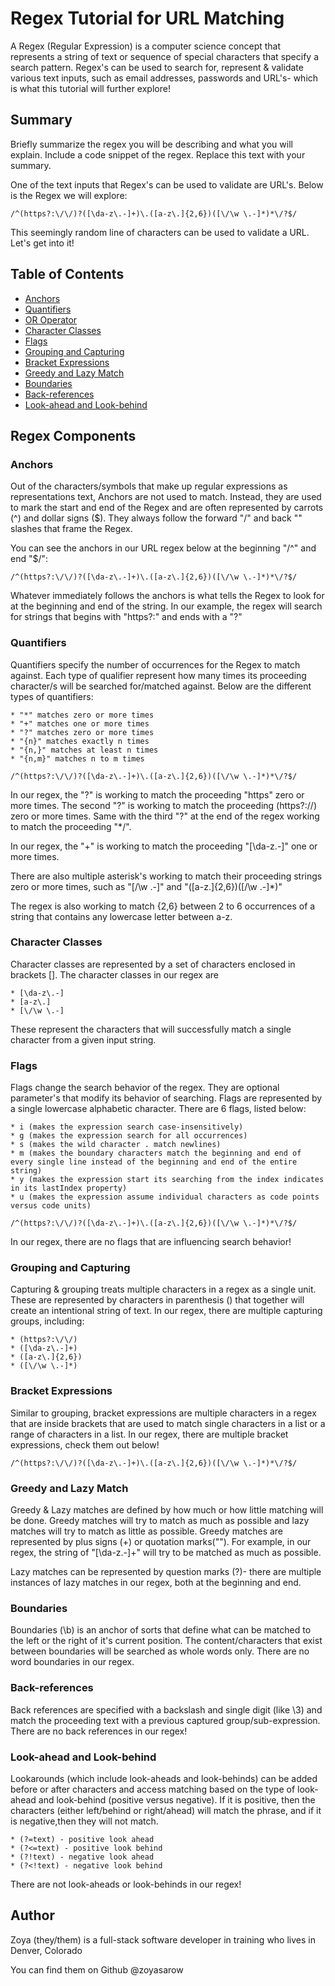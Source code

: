 # Regex Tutorial for URL Matching

A Regex (Regular Expression) is a computer science concept that represents a string of text or sequence of special characters that specify a search pattern. Regex's can be used to search for, represent & validate various text inputs, such as email addresses, passwords and URL's- which is what this tutorial will further explore!

## Summary

Briefly summarize the regex you will be describing and what you will explain. Include a code snippet of the regex. Replace this text with your summary.

One of the text inputs that Regex's can be used to validate are URL's. Below is the Regex we will explore:

```/^(https?:\/\/)?([\da-z\.-]+)\.([a-z\.]{2,6})([\/\w \.-]*)*\/?$/```

This seemingly random line of characters can be used to validate a URL. Let's get into it!

## Table of Contents

- [Anchors](#anchors)
- [Quantifiers](#quantifiers)
- [OR Operator](#or-operator)
- [Character Classes](#character-classes)
- [Flags](#flags)
- [Grouping and Capturing](#grouping-and-capturing)
- [Bracket Expressions](#bracket-expressions)
- [Greedy and Lazy Match](#greedy-and-lazy-match)
- [Boundaries](#boundaries)
- [Back-references](#back-references)
- [Look-ahead and Look-behind](#look-ahead-and-look-behind)

## Regex Components

### Anchors

Out of the characters/symbols that make up regular expressions as representations text, Anchors are not used to match. Instead, they are used to mark the start and end of the Regex and are often represented by carrots (^) and dollar signs ($). They always follow the forward "/" and back "\" slashes that frame the Regex.

You can see the anchors in our URL regex below at the beginning "/^" and end "$/":

```/^(https?:\/\/)?([\da-z\.-]+)\.([a-z\.]{2,6})([\/\w \.-]*)*\/?$/```

Whatever immediately follows the anchors is what tells the Regex to look for at the beginning and end of the string. In our example, the regex will search for strings that begins with "https?:" and ends with a "?"

### Quantifiers

Quantifiers specify the number of occurrences for the Regex to match against. Each type of qualifier represent how many times its proceeding character/s will be searched for/matched against. Below are the different types of quantifiers:

    * "*" matches zero or more times
    * "+" matches one or more times
    * "?" matches zero or more times
    * "{n}" matches exactly n times
    * "{n,}" matches at least n times
    * "{n,m}" matches n to m times

```/^(https?:\/\/)?([\da-z\.-]+)\.([a-z\.]{2,6})([\/\w \.-]*)*\/?$/```

In our regex, the "?" is working to match the proceeding "https" zero or more times. The second "?" is working to match the proceeding (https?:\/\/) zero or more times. Same with the third "?" at the end of the regex working to match the proceeding "*\/".

In our regex, the "+" is working to match the proceeding "[\da-z\.-]" one or more times. 

There are also multiple asterisk's working to match their proceeding strings zero or more times, such as "[\/\w \.-]" and "([a-z\.]{2,6})([\/\w \.-]*)"

The regex is also working to match {2,6} between 2 to 6 occurrences of a string that contains any lowercase letter between a-z.

### Character Classes

Character classes are represented by a set of characters enclosed in brackets []. The character classes in our regex are

    * [\da-z\.-]
    * [a-z\.]
    * [\/\w \.-]

These represent the characters that will successfully match a single character from a given input string.   

### Flags

Flags change the search behavior of the regex. They are optional parameter's that modify its behavior of searching. Flags are represented by a single lowercase alphabetic character. There are 6 flags, listed below:

    * i (makes the expression search case-insensitively)
    * g (makes the expression search for all occurrences)
    * s (makes the wild character . match newlines)
    * m (makes the boundary characters match the beginning and end of every single line instead of the beginning and end of the entire string)
    * y (makes the expression start its searching from the index indicates in its lastIndex property)
    * u (makes the expression assume individual characters as code points versus code units)

```/^(https?:\/\/)?([\da-z\.-]+)\.([a-z\.]{2,6})([\/\w \.-]*)*\/?$/```   

In our regex, there are no flags that are influencing search behavior!     

### Grouping and Capturing

Capturing & grouping treats multiple characters in a regex as a single unit. These are represented by characters in parenthesis () that together will create an intentional string of text. In our regex, there are multiple capturing groups, including:

    * (https?:\/\/)
    * ([\da-z\.-]+)
    * ([a-z\.]{2,6})
    * ([\/\w \.-]*)

### Bracket Expressions

Similar to grouping, bracket expressions are multiple characters in a regex that are inside brackets that are used to match single characters in a list or a range of characters in a list. In our regex, there are multiple bracket expressions, check them out below!

```/^(https?:\/\/)?([\da-z\.-]+)\.([a-z\.]{2,6})([\/\w \.-]*)*\/?$/```  

### Greedy and Lazy Match

Greedy & Lazy matches are defined by how much or how little matching will be done. Greedy matches will try to match as much as possible and lazy matches will try to match as little as possible. Greedy matches are represented by plus signs (+) or quotation marks(""). For example, in our regex, the string of "[\da-z\.-]+" will try to be matched as much as possible.

Lazy matches can be represented by question marks (?)- there are multiple instances of lazy matches in our regex, both at the beginning and end.

### Boundaries

Boundaries (\b) is an anchor of sorts that define what can be matched to the left or the right of it's current position. The content/characters that exist between boundaries will be searched as whole words only. There are no word boundaries in our regex.

### Back-references

Back references are specified with a backslash and single digit (like \3) and match the proceeding text with a previous captured group/sub-expression. There are no back references in our regex!

### Look-ahead and Look-behind

Lookarounds (which include look-aheads and look-behinds) can be added before or after characters and access matching based on the type of look-ahead and look-behind (positive versus negative). If it is positive, then the characters (either left/behind or right/ahead) will match the phrase, and if it is negative,then they will not match.

    * (?=text) - positive look ahead
    * (?<=text) - positive look behind
    * (?!text) - negative look ahead
    * (?<!text) - negative look behind

There are not look-aheads or look-behinds in our regex!

## Author

Zoya (they/them) is a full-stack software developer in training who lives in Denver, Colorado

You can find them on Github @zoyasarow
